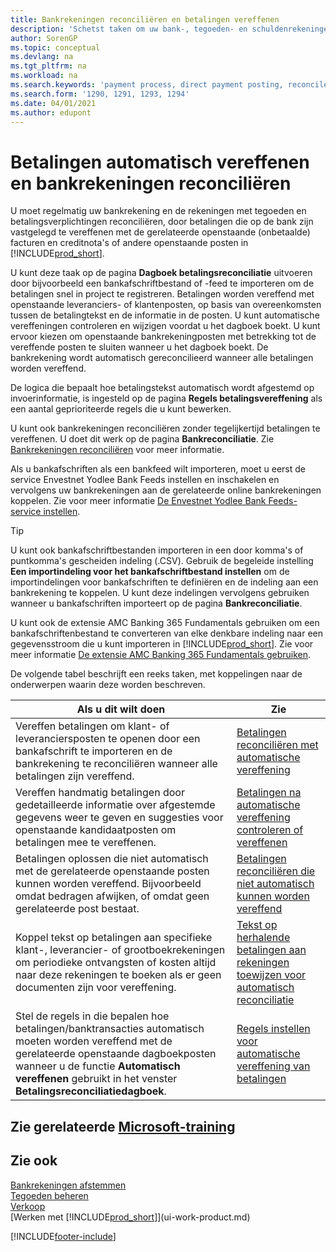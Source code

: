 ```yaml
---
title: Bankrekeningen reconciliëren en betalingen vereffenen
description: 'Schetst taken om uw bank-, tegoeden- en schuldenrekeningen te reconciliëren, kasontvangsten of onkosten te boeken en betalingen automatisch te vereffenen.'
author: SorenGP
ms.topic: conceptual
ms.devlang: na
ms.tgt_pltfrm: na
ms.workload: na
ms.search.keywords: 'payment process, direct payment posting, reconcile payment, expenses, cash receipts'
ms.search.form: '1290, 1291, 1293, 1294'
ms.date: 04/01/2021
ms.author: edupont
---
```

# <a name="applying-payments-automatically-and-reconciling-bank-accounts" />Betalingen automatisch vereffenen en bankrekeningen reconciliëren
U moet regelmatig uw bankrekening en de rekeningen met tegoeden en betalingsverplichtingen reconciliëren, door betalingen die op de bank zijn vastgelegd te vereffenen met de gerelateerde openstaande (onbetaalde) facturen en creditnota's of andere openstaande posten in [!INCLUDE[prod_short](includes/prod_short.md)].  

U kunt deze taak op de pagina **Dagboek betalingsreconciliatie** uitvoeren door bijvoorbeeld een bankafschriftbestand of -feed te importeren om de betalingen snel in project te registreren. Betalingen worden vereffend met openstaande leveranciers- of klantenposten, op basis van overeenkomsten tussen de betalingtekst en de informatie in de posten. U kunt automatische vereffeningen controleren en wijzigen voordat u het dagboek boekt. U kunt ervoor kiezen om openstaande bankrekeningposten met betrekking tot de vereffende posten te sluiten wanneer u het dagboek boekt. De bankrekening wordt automatisch gereconcilieerd wanneer alle betalingen worden vereffend.

De logica die bepaalt hoe betalingstekst automatisch wordt afgestemd op invoerinformatie, is ingesteld op de pagina **Regels betalingsvereffening** als een aantal geprioriteerde regels die u kunt bewerken.

U kunt ook bankrekeningen reconciliëren zonder tegelijkertijd betalingen te vereffenen. U doet dit werk op de pagina **Bankreconciliatie**. Zie [Bankrekeningen reconciliëren](bank-how-reconcile-bank-accounts-separately.md) voor meer informatie.   

Als u bankafschriften als een bankfeed wilt importeren, moet u eerst de service Envestnet Yodlee Bank Feeds instellen en inschakelen en vervolgens uw bankrekeningen aan de gerelateerde online bankrekeningen koppelen. Zie voor meer informatie [De Envestnet Yodlee Bank Feeds-service instellen](bank-how-setup-bank-statement-service.md).  

> [!TIP]
> U kunt ook bankafschriftbestanden importeren in een door komma's of puntkomma's gescheiden indeling (.CSV). Gebruik de begeleide instelling **Een importindeling voor het bankafschriftbestand instellen** om de importindelingen voor bankafschriften te definiëren en de indeling aan een bankrekening te koppelen. U kunt deze indelingen vervolgens gebruiken wanneer u bankafschriften importeert op de pagina **Bankreconciliatie**.

U kunt ook de extensie AMC Banking 365 Fundamentals gebruiken om een bankafschriftenbestand te converteren van elke denkbare indeling naar een gegevensstroom die u kunt importeren in [!INCLUDE[prod_short](includes/prod_short.md)]. Zie voor meer informatie [De extensie AMC Banking 365 Fundamentals gebruiken](ui-extensions-amc-banking.md).  

De volgende tabel beschrijft een reeks taken, met koppelingen naar de onderwerpen waarin deze worden beschreven.  

| Als u dit wilt doen | Zie |
| --- | --- |
| Vereffen betalingen om klant- of leveranciersposten te openen door een bankafschrift te importeren en de bankrekening te reconciliëren wanneer alle betalingen zijn vereffend. |[Betalingen reconciliëren met automatische vereffening](receivables-how-reconcile-payments-auto-application.md) |
| Vereffen handmatig betalingen door gedetailleerde informatie over afgestemde gegevens weer te geven en suggesties voor openstaande kandidaatposten om betalingen mee te vereffenen. |[Betalingen na automatische vereffening controleren of vereffenen](receivables-how-review-apply-payments-auto-application.md) |
| Betalingen oplossen die niet automatisch met de gerelateerde openstaande posten kunnen worden vereffend. Bijvoorbeeld omdat bedragen afwijken, of omdat geen gerelateerde post bestaat. |[Betalingen reconciliëren die niet automatisch kunnen worden vereffend](receivables-how-reconcile-payments-cannot-apply-auto.md) |
| Koppel tekst op betalingen aan specifieke klant-, leverancier- of grootboekrekeningen om periodieke ontvangsten of kosten altijd naar deze rekeningen te boeken als er geen documenten zijn voor vereffening. |[Tekst op herhalende betalingen aan rekeningen toewijzen voor automatisch reconciliatie](receivables-how-map-text-recurring-payments-accounts-auto-reconcilliation.md) |
|Stel de regels in die bepalen hoe betalingen/banktransacties automatisch moeten worden vereffend met de gerelateerde openstaande dagboekposten wanneer u de functie **Automatisch vereffenen** gebruikt in het venster **Betalingsreconciliatiedagboek**.|[Regels instellen voor automatische vereffening van betalingen](receivables-how-set-up-payment-application-rules.md)|

## <a name="see-related-microsoft-trainingtrainingmodulesuse-journals-dynamics-365-business-centralindex" />Zie gerelateerde [Microsoft-training](/training/modules/use-journals-dynamics-365-business-central/index)

## <a name="see-also" />Zie ook
[Bankrekeningen afstemmen](bank-how-reconcile-bank-accounts-separately.md)  
[Tegoeden beheren](receivables-manage-receivables.md)  
[Verkoop](sales-manage-sales.md)  
[Werken met [!INCLUDE[prod_short](includes/prod_short.md)]](ui-work-product.md)


[!INCLUDE[footer-include](includes/footer-banner.md)]
